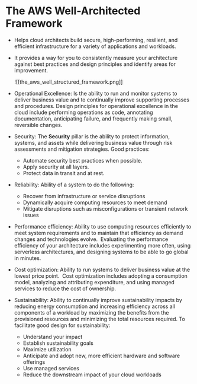# The AWS Well-Architected Framework
- Helps cloud architects build secure, high-performing, resilient, and efficient infrastructure for a variety of applications and workloads.
- It provides a way for you to consistently measure your architecture against best practices and design principles and identify areas for improvement.

	![[the_aws_well_structured_framework.png]]

- Operational Excellence: Is the ability to run and monitor systems to deliver business value and to continually improve supporting processes and procedures. Design principles for operational excellence in the cloud include performing operations as code, annotating documentation, anticipating failure, and frequently making small, reversible changes.
- Security: The **Security** pillar is the ability to protect information, systems, and assets while delivering business value through risk assessments and mitigation strategies. Good practices:
	- Automate security best practices when possible.
	- Apply security at all layers.
	- Protect data in transit and at rest.
- Reliability: Ability of a system to do the following:
	- Recover from infrastructure or service disruptions
	- Dynamically acquire computing resources to meet demand
	- Mitigate disruptions such as misconfigurations or transient network issues
- Performance efficiency: Ability to use computing resources efficiently to meet system requirements and to maintain that efficiency as demand changes and technologies evolve.  Evaluating the performance efficiency of your architecture includes experimenting more often, using serverless architectures, and designing systems to be able to go global in minutes.
- Cost optimization: Ability to run systems to deliver business value at the lowest price point.  Cost optimization includes adopting a consumption model, analyzing and attributing expenditure, and using managed services to reduce the cost of ownership.
- Sustainability: Ability to continually improve sustainability impacts by reducing energy consumption and increasing efficiency across all components of a workload by maximizing the benefits from the provisioned resources and minimizing the total resources required. To facilitate good design for sustainability:
	- Understand your impact
	- Establish sustainability goals
	- Maximize utilization
	- Anticipate and adopt new, more efficient hardware and software offerings
	- Use managed services
	- Reduce the downstream impact of your cloud workloads